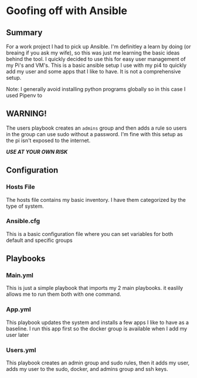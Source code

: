 # Goofing off with Ansible

## Summary

For a work project I had to pick up Ansible.  I'm definitley a learn by doing (or breaing if you ask my wife), so this was just me learning the basic ideas behind the tool. I quickly decided to use this for easy user management of my Pi's and VM's.  This is a basic ansible setup I use with my pi4 to quickly add my user and some apps that I like to have.  It is not a comprehensive setup.

Note: I generally avoid installing python programs globally so in this case I used Pipenv to 

## WARNING!

The users playbook creates an `admins` group and then adds a rule so users in the group can use sudo without a password.  I'm fine with this setup as the pi isn't exposed to the internet.

***USE AT YOUR OWN RISK***

## Configuration

### Hosts File

The hosts file contains my basic inventory.  I have them categorized by the type of system.

### Ansible.cfg

This is a basic configuration file where you can set variables for both default and specific groups

## Playbooks

### Main.yml

This is just a simple playbook that imports my 2 main playbooks.  it easlily allows me to run them both with one command.

### App.yml

This playbook updates the system and installs a few apps I like to have as a baseline. I run this app first so the docker group is available when I add my user later

### Users.yml

This playbook creates an admin group and sudo rules, then it adds my user, adds my user to the sudo, docker, and admins group and ssh keys.